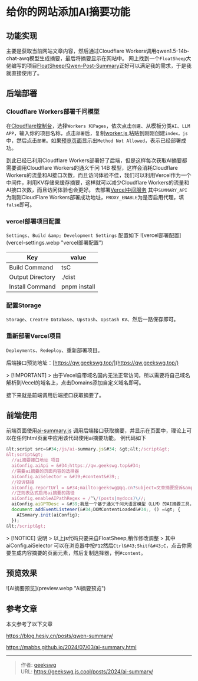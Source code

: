 # 给你的网站添加AI摘要功能


## 功能实现

主要是获取当前网站文章内容，然后通过Cloudflare Workers调用qwen1.5-14b-chat-awq模型生成摘要，最后将摘要显示在网站中。
网上找到一个`FloatSheep`大佬编写的项目[FloatSheep/Qwen-Post-Summary](https://github.com/FloatSheep/Qwen-Post-Summary/)正好可以满足我的需求，于是我就直接使用了。
## 后端部署

### Cloudflare Workers部署千问模型
在[Cloudflare控制台](https://dash.cloudflare.com/)，选择`Workers 和Pages`，依次点击`创建`、从模板分类`AI`、`LLM APP`，输入你的项目名称，点击`部署`后，复制[worker.js](https://github.com/FloatSheep/Qwen-Post-Summary/blob/vercel/worker/worker.js),粘贴到刚刚创建`index。js`中，然后点击`部署`。如果[预览页面](https://qw.geekswg.workers.dev/)显示出`Method Not Allowed`，表示已经部署成功。

到此已经已利用Cloudflare Workers部署好了后端，但是这样每次获取AI摘要都需要调用Cloudflare Workers的通义千问 14B 模型，这样会消耗Cloudflare Workers的流量和AI接口次数，而且访问体验不佳，我们可以利用Vercel作为一个中间件，利用KV存储来缓存摘要，这样就可以减少Cloudflare Workers的流量和AI接口次数，而且访问体验也会更好。
去部署[Vercel中间服务](https://vercel.com/new/clone?repository-url=https%3A%2F%2Fgithub.com%2FFloatSheep%2FQwen-Post-Summary%2Ftree%2Fvercel&amp;env=SUMMARY_API%2CPROXY_ENABLE&amp;envDescription=SUMMARY_API%20%E4%B8%BA%20Cloudflare%20Worker%20%E6%89%80%E7%BB%99%E5%87%BA%E7%9A%84%E5%9F%9F%E5%90%8D%EF%BC%8CPROXY_ENABLE%20%E8%AF%B7%E5%A1%AB%E5%86%99%20false&amp;output-directory=.%2Fdist)
其中`SUMMARY_API`为刚刚CloudFlare Workers部署成功地址，`PROXY_ENABLE`为是否启用代理，填`false`即可。

### vercel部署项目配置
`Settings`、`Build &amp; Development Settings` 配置如下
![vercel部署配置](vercel-settings.webp &#34;vercel部署配置&#34;) 

|Key | value |
| ------ | ----------- |
|Build Command    | tsC|
|Output Directory | ./dist |
|Install Command  | pnpm install |

### 配置Storage
`Storage`、`Creatre Database`、`Upstash`、`Upstash KV`、然后一路保存即可。
### 重新部署Vercel项目
`Deployments`、`Redeploy`、重新部署项目。

后端接口预览地址：[https://qw.geekswg.top/](https://qw.geekswg.top/)

&gt; [!IMPORTANT]
&gt; 由于Vecel自带域名国内无法正常访问，所以需要将自己域名解析到Vecel的域名上，点击Domains添加自定义域名即可。  

接下来就是前端调用后端接口获取摘要了。
## 前端使用
前端页面使用[ai-summary.js](http://geekswg.js.cool/js/ai-summary.js) 调用后端接口获取摘要，并显示在页面中，理论上可以在任何html页面中应用该代码使用ai摘要功能。
例代码如下
```js
&lt;script src=&#34;/js/ai-summary.js&#34; &gt;&lt;/script&gt;
&lt;script&gt;
  //ai摘要接口地址 项目 
  aiConfig.aiApi = &#34;https://qw.geekswg.top&#34;
  //需要ai摘要的页面内容的选择器
  aiConfig.aiSelector = &#39;#content&#39;;
  //投诉链接
  aiConfig.reportUrl = &#34;mailto:geekswg@qq.cn?subject=文章摘要投诉&amp;body=投诉网址：=&#34;&#43;location.href;
  //正则表达式启用ai摘要的路径
  aiConfig.enableAIPathRegex = /^\/(posts|mydocs)\//; 
  aiConfig.aiGPTDesc = &#39;我是一个基于通义千问大语言模型（LLM）的AI摘要工具，它可以帮助你快速生成文章摘要，提高阅读体验。&#39;;
  document.addEventListener(&#34;DOMContentLoaded&#34;, () =&gt; {
    AISmmary.init(aiConfig);
  });
&lt;/script&gt;
```
&gt; [!NOTICE] 说明
&gt; 以上js代码只要来自FloatSheep,稍作修改调整
&gt; 其中 aiConfig.aiSelector 可以在浏览器中按`F12`然后`Ctrl&#43;Shitf&#43;C`，点击你需要生成内容摘要的页面元素，然后复制选择器，例`#content`。

## 预览效果

![Ai摘要预览](preview.webp &#34;Ai摘要预览&#34;)

## 参考文章
本文参考了以下文章 

https://blog.hesiy.cn/posts/qwen-summary/

https://mabbs.github.io/2024/07/03/ai-summary.html 



---

> 作者: [geekswg](https://github.com/geekswg)  
> URL: https://geekswg.js.cool/posts/2024/ai-summary/  


